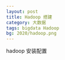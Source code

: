 ```yaml
---
layout: post
title: Hadoop 搭建
category: 大数据
tags: bigdata Hadoop 
bg: 2020/hadoop.png
---
```


hadoop 安装配置
